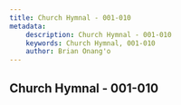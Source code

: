 ```yaml
---
title: Church Hymnal - 001-010
metadata:
    description: Church Hymnal - 001-010
    keywords: Church Hymnal, 001-010
    author: Brian Onang'o
---
```



## Church Hymnal - 001-010
  